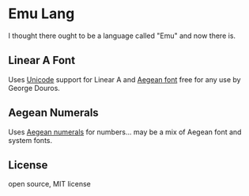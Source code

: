 # Emu Lang

I thought there ought to be a language called "Emu" and now there is.

## Linear A Font

Uses <a href="http://unicode.org/charts/PDF/U10600.pdf">Unicode</a> support for Linear A
and <a href="http://users.teilar.gr/~g1951d/">Aegean font</a> free for any use by
George Douros.

## Aegean Numerals

Uses <a href="https://en.wikipedia.org/wiki/Aegean_numerals">Aegean numerals</a> for numbers... may be a mix of Aegean font and system fonts.

## License

open source, MIT license

